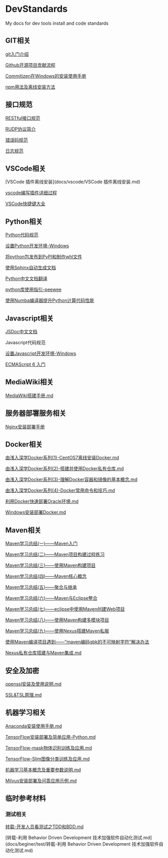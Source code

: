 # DevStandards
My docs for dev tools install and code standards



## GIT相关

[git入门介绍](docs/git/git入门介绍.md)

[Github开源项目贡献流程](docs/git/open-source-project-contribution-process.md)

[Commitizen在Windows的安装使用手册](docs/git/commitizen-windows.md)

[npm用法及离线安装方法](docs/git/npm用法及离线安装方法.md)



## 接口规范

[RESTful接口规范](docs/api/RESTful接口规范.md)

[RUDP协议简介](docs/api/RUDP协议简介.md)

[错误码规范](https://github.com/snakeclub/HiveNetLib/blob/master/docs/source/standards/hivenet_error_code_standards_v1.1.0.md)

[日志规范](https://github.com/snakeclub/HiveNetLib/blob/master/docs/source/standards/hivenet_log_standards_v1.0.0.md)



## VSCode相关

[VSCode 插件离线安装](docs/vscode/VSCode 插件离线安装.md)

[vscode编写插件详细过程](docs/vscode/vscode编写插件详细过程.md)

[VSCode快捷键大全](docs/vscode/VSCode快捷键大全.md)



## Python相关

[Python代码规范](https://github.com/snakeclub/HiveNetLib/blob/master/docs/source/standards/hivenet_python_coding_standards_v1.0.0.md)

[设置Python开发环境-Windows](docs/python/设置Python开发环境-Windows.md)

[将python包发布到PyPI和制作whl文件](docs/python/将python包发布到PyPI和制作whl文件.md)

[使用Sphinx自动生成文档](docs/python/使用Sphinx自动生成文档.md)

[Python中文文档翻译](https://yiyibooks.cn/)

[python库使用指引-peewee](docs/python/python库使用指引-peewee.md)

[使用Numba编译器提升Python计算代码性能](docs/python/使用Numba编译器提升Python计算代码性能.md)



## Javascript相关

[JSDoc中文文档](http://www.css88.com/doc/jsdoc/index.html)

Javascript代码规范

[设置Javascript开发环境-Windows](docs/javascript/设置Javascript开发环境-Windows.md)

[ECMAScript 6 入门](http://es6.ruanyifeng.com/)



## MediaWiki相关

[MediaWiki搭建手册.md](docs/mediawiki/MediaWiki搭建手册.md)



## 服务器部署服务相关

[Nginx安装部署手册](docs/web/Nginx安装部署手册.md)



## Docker相关

[由浅入深学Docker系列(1)-CentOS7离线安装Docker.md](docs/docker/由浅入深学Docker系列(1)-CentOS7离线安装Docker.md)

[由浅入深学Docker系列(2)-搭建并使用Docker私有仓库.md](docs/docker/由浅入深学Docker系列(2)-搭建并使用Docker私有仓库.md)

[由浅入深学Docker系列(3)-理解Docker容器和镜像的基本概念.md](docs/docker/由浅入深学Docker系列(3)-理解Docker容器和镜像的基本概念.md)

[由浅入深学Docker系列(4)-Docker常用命令和技巧.md](docs/docker/由浅入深学Docker系列(4)-Docker常用命令和技巧.md)

[利用Docker快速部署Oracle环境.md](docs/docker/利用Docker快速部署Oracle环境.md)

[Windows安装部署Docker.md](docs/docker/Windows安装部署Docker.md)



## Maven相关

[Maven学习总结(一)——Maven入门](docs/maven/maven-study1--beginer.md)

[Maven学习总结(二)——Maven项目构建过程练习](docs/maven/maven-study2--practice.md)

[Maven学习总结(三)——使用Maven构建项目](docs/maven/maven-study3--create-project.md)

[Maven学习总结(四)——Maven核心概念](docs/maven/maven-study4--core-design.md)

[Maven学习总结(五)——聚合与继承](docs/maven/maven-study5--inherit.md)

[Maven学习总结(六)——Maven与Eclipse整合](docs/maven/maven-study6--eclipse.md)

[Maven学习总结(七)——eclipse中使用Maven创建Web项目](docs/maven/maven-study7--eclipse-webapp.md)

[Maven学习总结(八)——使用Maven构建多模块项目](docs/maven/maven-study8--mutiple-project.md)

[Maven学习总结(九)——使用Nexus搭建Maven私服](docs/maven/maven-study9--self-repo.md)

[使用Maven编译项目遇到——“maven编码gbk的不可映射字符”解决办法](docs/maven/maven-studyx--gbk.md)

[Nexus私有仓库搭建与Maven集成.md](docs/maven/Nexus私有仓库搭建与Maven集成.md)



## 安全及加密

[openssl安装及使用说明.md](docs/security/openssl安装及使用说明.md)

[SSL&TSL原理.md](docs/security/SSL&TSL原理.md)



## 机器学习相关

[Anaconda安装使用手册.md](docs/ml/Anaconda安装使用手册.md)

[TensorFlow安装部署及简单应用-Python.md](docs/ml/TensorFlow安装部署及简单应用-Python.md)

[TensorFlow-mask物体识别训练及应用.md](docs/ml/TensorFlow-mask物体识别训练及应用.md)

[TensorFlow-Slim图像分类训练及应用.md](docs/ml/TensorFlow-Slim图像分类训练及应用.md)

[机器学习基本概念及重要参数说明.md](docs/ml/机器学习基本概念及重要参数说明.md)

[Milvus安装部署及问答应用示例.md](docs/ml/Milvus安装部署及问答应用示例.md)



## 临时参考材料

### 测试相关

[转载-开发人员看测试之TDD和BDD.md](docs/beginer/test/转载-开发人员看测试之TDD和BDD.md)

[转载-利用 Behavior Driven Development 技术加强软件自动化测试.md](docs/beginer/test/转载-利用 Behavior Driven Development 技术加强软件自动化测试.md)

